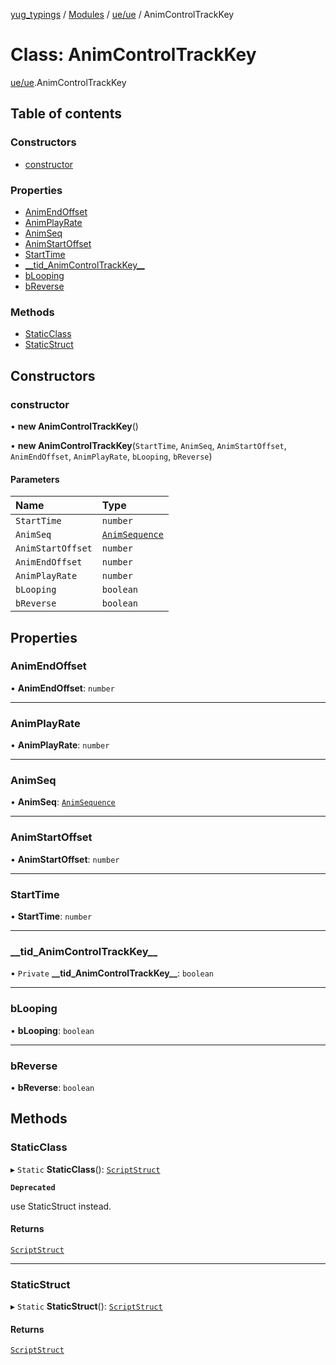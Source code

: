 [yug_typings](../README.md) / [Modules](../modules.md) / [ue/ue](../modules/ue_ue.md) / AnimControlTrackKey

# Class: AnimControlTrackKey

[ue/ue](../modules/ue_ue.md).AnimControlTrackKey

## Table of contents

### Constructors

- [constructor](ue_ue.AnimControlTrackKey.md#constructor)

### Properties

- [AnimEndOffset](ue_ue.AnimControlTrackKey.md#animendoffset)
- [AnimPlayRate](ue_ue.AnimControlTrackKey.md#animplayrate)
- [AnimSeq](ue_ue.AnimControlTrackKey.md#animseq)
- [AnimStartOffset](ue_ue.AnimControlTrackKey.md#animstartoffset)
- [StartTime](ue_ue.AnimControlTrackKey.md#starttime)
- [\_\_tid\_AnimControlTrackKey\_\_](ue_ue.AnimControlTrackKey.md#__tid_animcontroltrackkey__)
- [bLooping](ue_ue.AnimControlTrackKey.md#blooping)
- [bReverse](ue_ue.AnimControlTrackKey.md#breverse)

### Methods

- [StaticClass](ue_ue.AnimControlTrackKey.md#staticclass)
- [StaticStruct](ue_ue.AnimControlTrackKey.md#staticstruct)

## Constructors

### constructor

• **new AnimControlTrackKey**()

• **new AnimControlTrackKey**(`StartTime`, `AnimSeq`, `AnimStartOffset`, `AnimEndOffset`, `AnimPlayRate`, `bLooping`, `bReverse`)

#### Parameters

| Name | Type |
| :------ | :------ |
| `StartTime` | `number` |
| `AnimSeq` | [`AnimSequence`](ue_ue.AnimSequence.md) |
| `AnimStartOffset` | `number` |
| `AnimEndOffset` | `number` |
| `AnimPlayRate` | `number` |
| `bLooping` | `boolean` |
| `bReverse` | `boolean` |

## Properties

### AnimEndOffset

• **AnimEndOffset**: `number`

___

### AnimPlayRate

• **AnimPlayRate**: `number`

___

### AnimSeq

• **AnimSeq**: [`AnimSequence`](ue_ue.AnimSequence.md)

___

### AnimStartOffset

• **AnimStartOffset**: `number`

___

### StartTime

• **StartTime**: `number`

___

### \_\_tid\_AnimControlTrackKey\_\_

• `Private` **\_\_tid\_AnimControlTrackKey\_\_**: `boolean`

___

### bLooping

• **bLooping**: `boolean`

___

### bReverse

• **bReverse**: `boolean`

## Methods

### StaticClass

▸ `Static` **StaticClass**(): [`ScriptStruct`](ue_ue.ScriptStruct.md)

**`Deprecated`**

use StaticStruct instead.

#### Returns

[`ScriptStruct`](ue_ue.ScriptStruct.md)

___

### StaticStruct

▸ `Static` **StaticStruct**(): [`ScriptStruct`](ue_ue.ScriptStruct.md)

#### Returns

[`ScriptStruct`](ue_ue.ScriptStruct.md)

